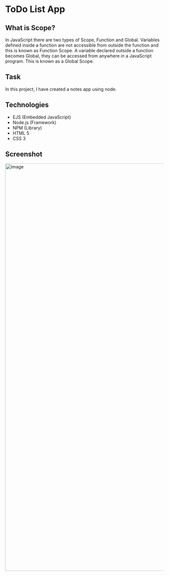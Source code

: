 # ToDo List App

## What is Scope?

In JavaScript there are two types of Scope, Function and Global. Variables defined inside a function are not accessible from outside the function and this is known as Function Scope. A variable declared outside a function becomes Global, they can be accessed from anywhere in a JavaScript program. This is known as a Global Scope.

## Task
In this project, I have created a notes app using node.

## Technologies
- EJS (Embedded JavaScript)
- Node.js (Framework)
- NPM (Library)
- HTML 5
- CSS 3

## Screenshot
<img width="1297" alt="image" src="https://user-images.githubusercontent.com/82875984/218768077-8b8a650b-3696-4d96-9689-0f8f7ac6c129.png">
